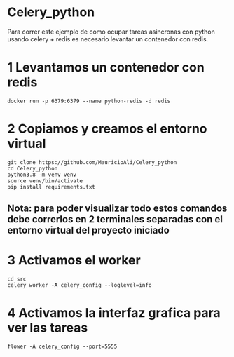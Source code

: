# Celery_python

Para correr este ejemplo de como ocupar tareas asincronas con python usando celery + redis es necesario levantar un contenedor con redis.
# 1 Levantamos un contenedor con redis 
````
docker run -p 6379:6379 --name python-redis -d redis
````
# 2 Copiamos y creamos el entorno virtual

````
git clone https://github.com/MauricioAli/Celery_python
cd Celery_python
python3.8 -m venv venv
source venv/bin/activate
pip install requirements.txt

````
## Nota: para poder visualizar todo estos comandos debe correrlos en 2 terminales separadas con el entorno virtual del      proyecto iniciado

# 3 Activamos el worker
````
cd src
celery worker -A celery_config --loglevel=info
````
# 4 Activamos la interfaz grafica para ver las tareas
````
flower -A celery_config --port=5555
````
